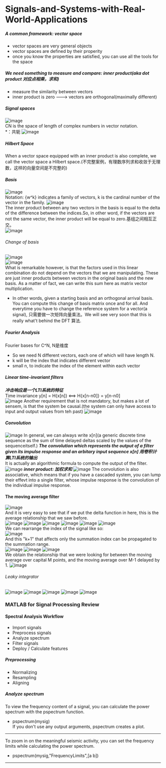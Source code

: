 # Signals-and-Systems-with-Real-World-Applications

##### A common framework: vector space
- vector spaces are very general objects
- vector spaces are defined by their properity
- once you know the properties are satisfied, you can use all  the tools for the space     
##### We need something to measure and compare: inner product(aka dot product 对应点相乘，求和)    
- measure the similarity between vectors
- inner product is zero ---> vectors are orthogonal(maximally different)

##### Signal spaces
![image](https://user-images.githubusercontent.com/51925070/192094072-ec289fb9-6a70-42a9-a37e-88fe8e40b853.png)    
CN is the space of length of complex numbers in vector notation.    
*：共轭
![image](https://user-images.githubusercontent.com/51925070/192094230-8e91950d-6f5b-427f-9510-55991441a797.png)    

##### Hilbert Space
When a vector space equipped with an inner product is also complete, we call the vector space a Hilbert space.(不完整案例，有理数序列求和收敛于无理数，这样的向量空间是不完整的) 

##### Basis
![image](https://user-images.githubusercontent.com/51925070/192094324-0912a05d-efbf-48e9-ae92-283d9e4fad7f.png)    
Notation: {w^k} indicates a family of vectors, k is the cardinal number of the vector in the family.
![image](https://user-images.githubusercontent.com/51925070/192094583-519ad6a6-7552-413c-b2ad-9152fbca84ce.png)    
The inner product between any two vectors in the basis is equal to the delta of the difference between the indices.So, in other word, if the vectors are not the same vector, the inner product will be equal to zero.基组之间相互正交。    
![image](https://user-images.githubusercontent.com/51925070/192094880-4a9466f7-19ec-4f23-91a3-21fac5c5f583.png)

###### Change of basis
![image](https://user-images.githubusercontent.com/51925070/192094929-e4643bd6-850f-432a-ba4b-ed348a9bb6c5.png)    
![image](https://user-images.githubusercontent.com/51925070/192094939-4f47b06a-cf81-4c1f-9747-04fa4a129b60.png)    
  What is remarkable however, is that the factors used in this linear combination do not depend on the vectors that we are manipulating. These are just inner products between vectors in the original basis and the new basis. As a matter of fact, we can write this sum here as matrix vector multiplication. 
- In other words, given a starting basis and an orthogonal arrival basis. You can compute this change of basis matrix once and for all. And everytime you have to change the reference system for a vector(a signal), 只需要做一次矩阵向量乘法。We will see very soon that this is really what't behind the DFT 算法.

##### Fourier Analysis
Fourier bases for C^N, N是维度
- So we need N different vectors, each one of which will have length N.
- k will be the index that indicates different vector
- small n, to indicate the index of the element within each vector

##### Linear time-invariant filters
___冲击响应是一个LTI系统的特征___    
Time invariance
y[n] = H{x[n]} <==> H{x[n-n0]} = y[n-n0]    
![image](https://user-images.githubusercontent.com/51925070/191734954-7bb23571-e9f5-46b7-bde5-d7cb533bc383.png)
Another requirement that is not mandatory, but makes a lot of sensem, is that the system be causal.(the system can only have access to input and output values from teh past)
![image](https://user-images.githubusercontent.com/51925070/191735668-0d67ce55-3bcb-49e9-b9e4-be9de4566ff1.png)

##### Convolution
![image](https://user-images.githubusercontent.com/51925070/191736639-53c73780-5f29-409b-8542-4e27f93fbe3b.png)
In general, we can always write x[n](a generic discrete time sequence as the sum of time delayed deltas scaled by the values of the sequenceitself.)
___The convolution which represents the output of a filter given its impulse response and an arbitary input sequence x[n] 用卷积计算LTI系统的输出___    
It is actually an algorithmic formula to compute the output of the filter.
![image](https://user-images.githubusercontent.com/51925070/191738763-d1fd565c-36aa-42ef-b42a-c3500c873b76.png)
___inner product: 加权求和___
![image](https://user-images.githubusercontent.com/51925070/191740011-be2dbced-4821-4483-bc74-d4fc2d6440fb.png)
The convolution is also associative, which means that if you have a cascaded system, you can lump their effevt into a single filter, whose impulse response is the convolution of the individual impulse response.

#### The moving average filter
![image](https://user-images.githubusercontent.com/51925070/192130195-1ed552c6-2dd7-43b3-a74a-f72fbad69566.png)     
And it is very easy to see that if we put the delta function in here, this is the average relationship that we saw before.    
![image](https://user-images.githubusercontent.com/51925070/192130303-092e0e55-bdfd-430a-a488-0510312f8033.png)
![image](https://user-images.githubusercontent.com/51925070/192130309-bfb02f02-88ef-4d7e-af4c-4c9f02577520.png)
![image](https://user-images.githubusercontent.com/51925070/192130332-ea3439c7-70e3-460c-9a30-8a90cfcb7cf6.png)
![image](https://user-images.githubusercontent.com/51925070/192130334-f29a34f6-aa82-49ce-aa93-efd37859b85e.png)
![image](https://user-images.githubusercontent.com/51925070/192130378-38594fe1-8aaf-4c13-bdd1-ac629dd84ce3.png)
![image](https://user-images.githubusercontent.com/51925070/192130394-8084608a-8088-4a26-a7d4-0547e340a834.png)    
We can rearrange the index of the signal like so:    
![image](https://user-images.githubusercontent.com/51925070/192130412-4afa91e4-06e8-4741-8778-5bdaee1c086d.png)    
And this "k+1" that affects only the summation index can be propagated to the summation range.     
![image](https://user-images.githubusercontent.com/51925070/192130450-2cec000c-e490-4590-9a7f-f1b85f609c06.png)
![image](https://user-images.githubusercontent.com/51925070/192130479-bc4f31ad-3b14-494f-9e70-18f1ac2693b1.png)
![image](https://user-images.githubusercontent.com/51925070/192130544-1816f180-20ae-4b36-b1fa-c4830b388559.png)    
We obtain the relationship that we were looking for between the moving average over capital M points, and the moving average over M-1 delayed by 1.
![image](https://user-images.githubusercontent.com/51925070/192130591-98b81116-c994-4b3e-a8c7-1b26cef2e677.png)    



###### Leaky integrator
![image](https://user-images.githubusercontent.com/51925070/192130826-7679edf9-19f7-4580-8ad9-83cdeae91dae.png)
![image](https://user-images.githubusercontent.com/51925070/192130926-fa89eef0-8936-4a1f-9179-3eede53aa90d.png)
![image](https://user-images.githubusercontent.com/51925070/192130936-34e583fc-a7eb-416b-b3dd-fd6a21d39735.png)
![image](https://user-images.githubusercontent.com/51925070/192130981-be0471ee-157b-4d3f-8fc8-10803fa8a1ec.png)
![image](https://user-images.githubusercontent.com/51925070/192131004-5d6f65bd-1e40-44a0-aa2a-b419d96a2cec.png)


### MATLAB for Signal Processing Review
#### Spectral Analysis Workflow
- Import signals
- Preprocess signals
- Analyze spectrum
- Filter signals
- Deploy / Calculate features
##### Preprocessing
- Normalizing
- Resampling
- Aligning
##### Analyze spectrum
To view the frequency content of a signal, you can calculate the power spectrum with the pspectrum function.    
- pspectrum(mysig)    
If you don't use any output arguments, pspectrum creates a plot.    
***
To zoom in on the meaningful seismic activity, you can set the frequency limits while calculating the power spectrum.
- pspectrum(mysig,"FrequencyLimits",[a b])
*** 


